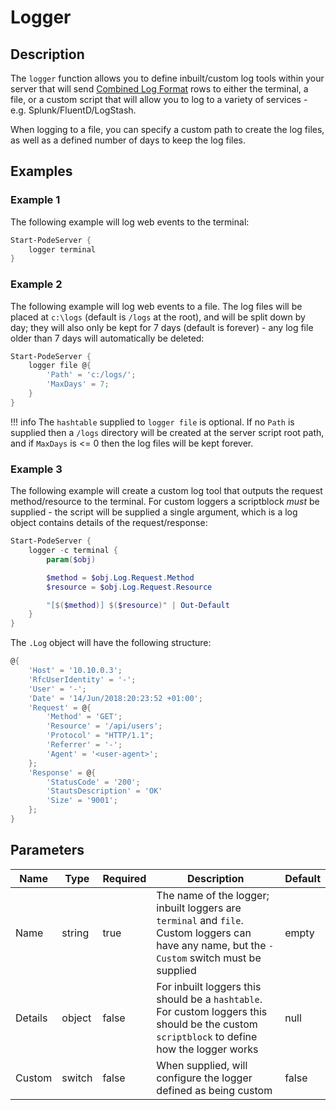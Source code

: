# Logger

## Description

The `logger` function allows you to define inbuilt/custom log tools within your server that will send [Combined Log Format](https://httpd.apache.org/docs/1.3/logs.html#combined) rows to either the terminal, a file, or a custom script that will allow you to log to a variety of services - e.g. Splunk/FluentD/LogStash.

When logging to a file, you can specify a custom path to create the log files, as well as a defined number of days to keep the log files.

## Examples

### Example 1

The following example will log web events to the terminal:

```powershell
Start-PodeServer {
    logger terminal
}
```

### Example 2

The following example will log web events to a file. The log files will be placed at `c:\logs` (default is `/logs` at the root), and will be split down by day; they will also only be kept for 7 days (default is forever) - any log file older than 7 days will automatically be deleted:

```powershell
Start-PodeServer {
    logger file @{
        'Path' = 'c:/logs/';
        'MaxDays' = 7;
    }
}
```

!!! info
    The `hashtable` supplied to `logger file` is optional. If no `Path` is supplied then a `/logs` directory will be created at the server script root path, and if `MaxDays` is <= 0 then the log files will be kept forever.

### Example 3

The following example will create a custom log tool that outputs the request method/resource to the terminal. For custom loggers a scriptblock *must* be supplied - the script will be supplied a single argument, which is a log object contains details of the request/response:

```powershell
Start-PodeServer {
    logger -c terminal {
        param($obj)

        $method = $obj.Log.Request.Method
        $resource = $obj.Log.Request.Resource

        "[$($method)] $($resource)" | Out-Default
    }
}
```

The `.Log` object will have the following structure:

```powershell
@{
    'Host' = '10.10.0.3';
    'RfcUserIdentity' = '-';
    'User' = '-';
    'Date' = '14/Jun/2018:20:23:52 +01:00';
    'Request' = @{
        'Method' = 'GET';
        'Resource' = '/api/users';
        'Protocol' = "HTTP/1.1";
        'Referrer' = '-';
        'Agent' = '<user-agent>';
    };
    'Response' = @{
        'StatusCode' = '200';
        'StautsDescription' = 'OK'
        'Size' = '9001';
    };
}
```

## Parameters

| Name | Type | Required | Description | Default |
| ---- | ---- | -------- | ----------- | ------- |
| Name | string | true | The name of the logger; inbuilt loggers are `terminal` and `file`. Custom loggers can have any name, but the `-Custom` switch must be supplied | empty |
| Details | object | false | For inbuilt loggers this should be a `hashtable`. For custom loggers this should be the custom `scriptblock` to define how the logger works | null |
| Custom | switch | false | When supplied, will configure the logger defined as being custom | false |
